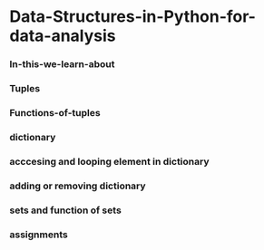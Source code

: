# Data-Structures-in-Python-for-data-analysis
### In-this-we-learn-about
### Tuples
### Functions-of-tuples
### dictionary
### acccesing and looping element in dictionary
### adding or removing dictionary
### sets and function of sets
### assignments
